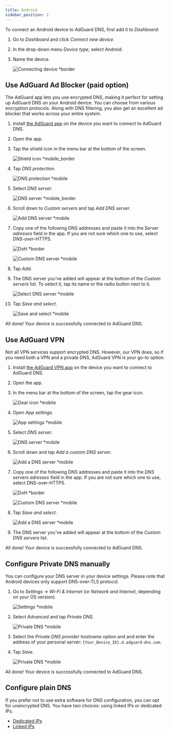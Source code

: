 ```yaml
---
title: Android
sidebar_position: 2
---
```


To connect an Android device to AdGuard DNS, first add it to *Dashboard*:

1. Go to *Dashboard* and click *Connect new device*.
1. In the drop-down menu *Device type*, select Android.
1. Name the device.

    ![Connecting device *border](https://cdn.adtidy.org/content/kb/dns/private/new_dns/connect/android_ab/choose_android.png)

## Use AdGuard Ad Blocker (paid option)

The AdGuard app lets you use encrypted DNS, making it perfect for setting up AdGuard DNS on your Android device. You can choose from various encryption protocols. Along with DNS filtering, you also get an excellent ad blocker that works across your entire system.

1. Install [the AdGuard app](https://adguard.com/adguard-android/overview.html) on the device you want to connect to AdGuard DNS.
1. Open the app.
1. Tap the shield icon in the menu bar at the bottom of the screen.

    ![Shield icon *mobile_border](https://cdn.adtidy.org/content/kb/dns/private/new_dns/connect/android_ab/android_step3.png)

1. Tap *DNS protection*.

    ![DNS protection *mobile](https://cdn.adtidy.org/content/kb/dns/private/new_dns/connect/android_ab/android_step4.png)

1. Select *DNS server*.

    ![DNS server *mobile_border](https://cdn.adtidy.org/content/kb/dns/private/new_dns/connect/android_ab/android_step5.png)

1. Scroll down to *Custom servers* and tap *Add DNS server*.

    ![Add DNS server *mobile](https://cdn.adtidy.org/content/kb/dns/private/new_dns/connect/android_ab/android_step6.png)

1. Copy one of the following DNS addresses and paste it into the *Server adresses* field in the app. If you are not sure which one to use, select *DNS-over-HTTPS*.

    ![DoH *border](https://cdn.adtidy.org/content/kb/dns/private/new_dns/connect/android_ab/android_step7_1.png)

    ![Custom DNS server *mobile](https://cdn.adtidy.org/content/kb/dns/private/new_dns/connect/android_ab/android_step7_2.png)

1. Tap *Add*.
1. The DNS server you’ve added will appear at the bottom of the *Custom servers* list. To select it, tap its name or the radio button next to it.

    ![Select DNS server *mobile](https://cdn.adtidy.org/content/kb/dns/private/new_dns/connect/android_ab/android_step_9.png)

1. Tap *Save and select*.

    ![Save and select *mobile](https://cdn.adtidy.org/content/kb/dns/private/new_dns/connect/android_ab/android_step10.png)

All done! Your device is successfully connected to AdGuard DNS.

## Use AdGuard VPN

Not all VPN services support encrypted DNS. However, our VPN does, so if you need both a VPN and a private DNS, AdGuard VPN is your go-to option.

1. Install [the AdGuard VPN app](https://adguard-vpn.com/android/overview.html) on the device you want to connect to AdGuard DNS.
1. Open the app.
1. In the menu bar at the bottom of the screen, tap the gear icon.

    ![Gear icon *mobile](https://cdn.adtidy.org/content/kb/dns/private/new_dns/connect/android_vpn/android_step3.png)

1. Open *App settings*.

    ![App settings *mobile](https://cdn.adtidy.org/content/kb/dns/private/new_dns/connect/android_vpn/android_step4.png)

1. Select *DNS server*.

    ![DNS server *mobile](https://cdn.adtidy.org/content/kb/dns/private/new_dns/connect/android_vpn/android_step5.png)

1. Scroll down and tap *Add a custom DNS server*.

    ![Add a DNS server *mobile](https://cdn.adtidy.org/content/kb/dns/private/new_dns/connect/android_vpn/android_step6.png)

1. Copy one of the following DNS addresses and paste it into the *DNS servers adresses* field in the app. If you are not sure which one to use, select DNS-over-HTTPS.

    ![DoH *border](https://cdn.adtidy.org/content/kb/dns/private/new_dns/connect/android_vpn/android_step7_1.png)

    ![Custom DNS server *mobile](https://cdn.adtidy.org/content/kb/dns/private/new_dns/connect/android_vpn/android_step7_2.png)

1. Tap *Save and select*.

    ![Add a DNS server *mobile](https://cdn.adtidy.org/content/kb/dns/private/new_dns/connect/android_vpn/android_step8.png)

1. The DNS server you’ve added will appear at the bottom of the *Custom DNS servers* list.

All done! Your device is successfully connected to AdGuard DNS.

## Configure Private DNS manually

You can configure your DNS server in your device settings. Please note that Android devices only support DNS-over-TLS protocol.

1. Go to *Settings* → *Wi-Fi & Internet* (or *Network and Internet*, depending on your OS version).

    ![Settings *mobile](https://cdn.adtidy.org/content/kb/dns/private/new_dns/connect/android_manual/manual_step1.png)

1. Select *Advanced* and tap *Private DNS*.

    ![Private DNS *mobile](https://cdn.adtidy.org/content/kb/dns/private/new_dns/connect/android_manual/manual_step2.png)

1. Select the *Private DNS provider hostname* option and and enter the address of your personal server: `{Your_Device_ID}.d.adguard-dns.com`.
1. Tap *Save*.

    ![Private DNS *mobile](https://cdn.adtidy.org/content/kb/dns/private/new_dns/connect/android_manual/manual_step4.png)

All done! Your device is successfully connected to AdGuard DNS.

## Configure plain DNS

If you prefer not to use extra software for DNS configuration, you can opt for unencrypted DNS. You have two choices: using linked IPs or dedicated IPs.

- [Dedicated IPs](/private-dns/connect-devices/other-options/dedicated-ip.md)
- [Linked IPs](/private-dns/connect-devices/other-options/linked-ip.md)
